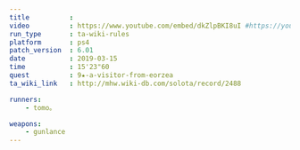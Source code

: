 ```yaml
---
title          :
video          : https://www.youtube.com/embed/dkZlpBKI8uI #https://youtu.be/dkZlpBKI8uI
run_type       : ta-wiki-rules
platform       : ps4
patch_version  : 6.01
date           : 2019-03-15
time           : 15'23"60
quest          : 9★-a-visitor-from-eorzea
ta_wiki_link   : http://mhw.wiki-db.com/solota/record/2488

runners:
    - tomo。

weapons:
    - gunlance
---
```

